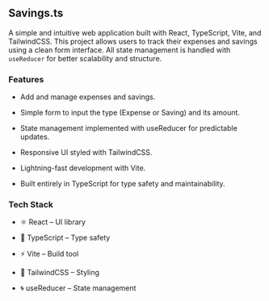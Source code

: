 ## Savings.ts

A simple and intuitive web application built with React, TypeScript, Vite, and TailwindCSS.
This project allows users to track their expenses and savings using a clean form interface.
All state management is handled with `useReducer` for better scalability and structure.

### Features

- Add and manage expenses and savings.

- Simple form to input the type (Expense or Saving) and its amount.

- State management implemented with useReducer for predictable updates.

- Responsive UI styled with TailwindCSS.

- Lightning-fast development with Vite.

- Built entirely in TypeScript for type safety and maintainability.

### Tech Stack
- ⚛️ React – UI library

- 📘 TypeScript – Type safety

- ⚡ Vite – Build tool

- 🎨 TailwindCSS – Styling

- 🌀 useReducer – State management
